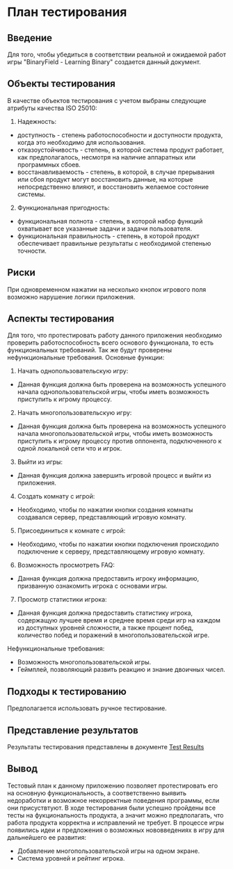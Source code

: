# План тестирования
## Введение
Для того, чтобы убедиться в соответствии реальной и ожидаемой работ игры "BinaryField - Learning Binary" создается данный документ.
## Объекты тестирования 
В качестве объектов тестирования с учетом выбраны следующие атрибуты качества ISO 25010:
1. Надежность:
- доступность - cтепень работоспособности и доступности продукта, когда это необходимо для использования.
- отказоустойчивость - степень, в которой система продукт работает, как предполагалось, несмотря на наличие аппаратных или программных сбоев.
- восстанавливаемость - степень, в которой, в случае прерывания или сбоя продукт могут восстановить данные, на которые непосредственно влияют, и восстановить желаемое состояние системы.
2. Функциональная пригодность:
- функциональная полнота - степень, в которой набор функций охватывает все указанные задачи и задачи пользователя.
- функциональная правильность - степень, в которой продукт обеспечивает правильные результаты с необходимой степенью точности.
## Риски
При одновременном нажатии на несколько кнопок игрового поля возможно нарушение логики приложения.
## Аспекты тестирования
Для того, что протестировать работу данного приложения необходимо проверить работоспособность всего основого функционала, то есть функциональных требований. Так же будут проверены нефункциональные требования.
Основные функции:
1. Начать однопользовательскую игру:

- Данная функция должна быть проверена на возможность успешного начала однопользовательской игры, чтобы иметь возможность приступить к игрому процессу.

2. Начать многопользовательскую игру:

- Данная функция должна быть проверена на возможность успешного начала многопользовательской игры, чтобы иметь возможность приступить к игрому процессу против оппонента, подключенного к одной локальной сети что и игрок.

3. Выйти из игры:

- Данная функция должна завершить игровой процесс и выйти из приложения.

4. Создать комнату с игрой:

- Необходимо, чтобы по нажатии кнопки создания комнаты создавался сервер, представляющий игровую комнату.

5. Присоединиться к комнате с игрой:

- Необходимо, чтобы по нажатии кнопки подключения происходило подключение к серверу, представляющему игровую комнату.

6. Возможность просмотреть FAQ:

- Данная функция должна предоставить игроку информацию, призванную ознакомить игрока с основами игры.

7. Просмотр статистики игрока:

- Данная функция должна предоставить статистику игрока, содержащую лучшее время и среднее время среди игр на каждом из доступных уровней сложности, а также процент побед, количество побед и поражений в многопользовательской игре.

Нефункциональные требования:
- Возможность многопользовательской игры.
- Геймплей, позволяющий развить реакцию и знание двоичных чисел.
## Подходы к тестированию
Предполагается использовать ручное тестирование.
## Представление результатов
Результаты тестирования представлены в документе [Test Results](https://github.com/RuslanGitelman/BF-LB/blob/patch-1/test/Test_Results.md)
## Вывод

Тестовый план к данному приложению позволяет протестировать его на основную функциональность, а соответственно выявить недоработки и возможное некорректные поведения программы, если они присуствтуют.
В ходе тестирования были успешно пройдены все тесты на фукциональность продукта, а значит можно предполагать, что работа продукта корректна и исправлений не требует.
В процессе игры появились идеи и предложения о возможных нововведениях в игру для дальнейшего ее развития:
- Добавление многопользовательской игры на одном экране.
- Система уровней и рейтинг игрока.
